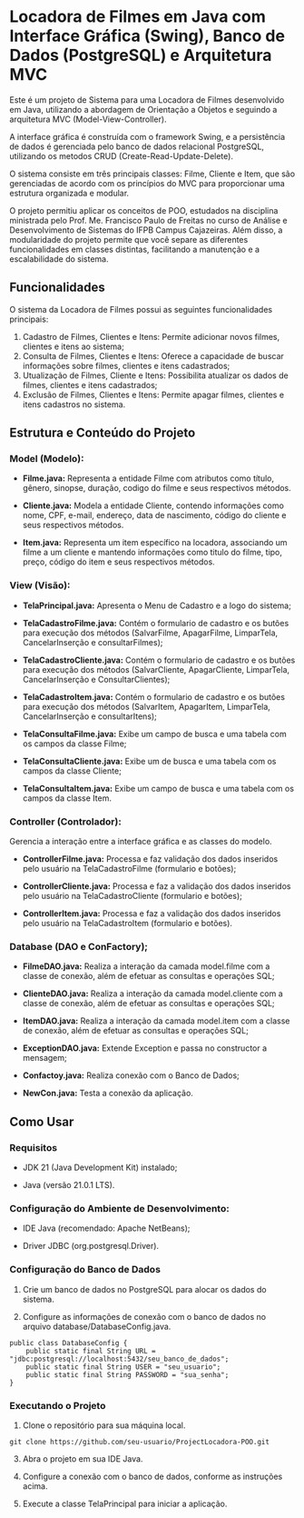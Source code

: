 # Locadora de Filmes em Java com Interface Gráfica (Swing), Banco de Dados (PostgreSQL) e Arquitetura MVC 
Este é um projeto de Sistema para uma Locadora de Filmes desenvolvido em Java, utilizando a abordagem de Orientação a Objetos e seguindo a arquitetura MVC (Model-View-Controller).

A interface gráfica é construída com o framework Swing, e a persistência de dados é gerenciada pelo banco de dados relacional PostgreSQL, utilizando os metodos CRUD (Create-Read-Update-Delete).

O sistema consiste em três principais classes: Filme, Cliente e Item, que são gerenciadas de acordo com os princípios do MVC para proporcionar uma estrutura organizada e modular.

O projeto permitiu aplicar os conceitos de POO, estudados na disciplina ministrada pelo Prof. Me. Francisco Paulo de Freitas no curso de Análise e Desenvolvimento de Sistemas do IFPB Campus Cajazeiras. Além disso, a modularidade do projeto permite que você separe as diferentes funcionalidades em classes distintas, facilitando a manutenção e a escalabilidade do sistema.

## Funcionalidades
O sistema da Locadora de Filmes possui as seguintes funcionalidades principais:

1. Cadastro de Filmes, Clientes e Itens: Permite adicionar novos filmes, clientes e itens ao sistema;
2. Consulta de Filmes, Clientes e Itens: Oferece a capacidade de buscar informações sobre filmes, clientes e itens cadastrados;
3. Utualização de Filmes, Cliente e Itens: Possibilita atualizar os dados de filmes, clientes e itens cadastrados;
4. Exclusão de Filmes, Clientes e Itens: Permite apagar filmes, clientes e itens cadastros no sistema.

## Estrutura e Conteúdo do Projeto

### Model (Modelo):

- **Filme.java:** Representa a entidade Filme com atributos como título, gênero, sinopse, duração, codigo do filme e seus respectivos métodos.

- **Cliente.java:** Modela a entidade Cliente, contendo informações como nome, CPF, e-mail, endereço, data de nascimento, código do cliente e seus respectivos métodos.

- **Item.java:** Representa um item específico na locadora, associando um filme a um cliente e mantendo informações como titulo do filme, tipo, preço, código do item e seus respectivos métodos.


### View (Visão):
- **TelaPrincipal.java:** Apresenta o Menu de Cadastro e a logo do sistema;

- **TelaCadastroFilme.java:** Contém o formulario de cadastro e os butões para execução dos métodos (SalvarFilme, ApagarFilme, LimparTela, CancelarInserção e consultarFilmes);

- **TelaCadastroCliente.java:** Contém o formulario de cadastro e os butões para execução dos métodos (SalvarCliente, ApagarCliente, LimparTela, CancelarInserção e ConsultarClientes);

- **TelaCadastroItem.java:** Contém o formulario de cadastro e os butões para execução dos métodos (SalvarItem, ApagarItem, LimparTela, CancelarInserção e consultarItens);

- **TelaConsultaFilme.java:** Exibe um campo de busca e uma tabela com os campos da classe Filme;

- **TelaConsultaCliente.java:** Exibe um  de busca e uma tabela com os campos da classe Cliente;

- **TelaConsultaItem.java:** Exibe um campo de busca e uma tabela com os campos da classe Item.


### Controller (Controlador): 

Gerencia a interação entre a interface gráfica e as classes do modelo.

- **ControllerFilme.java:** Processa e faz validação dos dados inseridos pelo usuário na TelaCadastroFilme (formulario e botões);
  
- **ControllerCliente.java:** Processa e faz a validação dos dados inseridos pelo usuário na TelaCadastroCliente (formulario e botões);
  
- **ControllerItem.java:** Processa e faz a validação dos dados inseridos pelo usuário na TelaCadastroItem (formulario e botões).


### Database (DAO e ConFactory);

- **FilmeDAO.java:** Realiza a interação da camada model.filme com a classe de conexão, além de efetuar as consultas e operações SQL;
  
- **ClienteDAO.java:** Realiza a interação da camada model.cliente com a classe de conexão, além de efetuar as consultas e operações SQL;
  
- **ItemDAO.java:** Realiza a interação da camada model.item com a classe de conexão, além de efetuar as consultas e operações SQL;

- **ExceptionDAO.java:** Extende Exception e passa no constructor a mensagem;
  
- **Confactoy.java:** Realiza conexão com o Banco de Dados;
  
- **NewCon.java:** Testa a conexão da aplicação.

## Como Usar

### Requisitos
- JDK 21 (Java Development Kit) instalado;
  
- Java (versão 21.0.1 LTS).

### Configuração do Ambiente de Desenvolvimento:
- IDE Java (recomendado: Apache NetBeans);
  
- Driver JDBC (org.postgresql.Driver). 

### Configuração do Banco de Dados
1. Crie um banco de dados no PostgreSQL para alocar os dados do sistema.

2. Configure as informações de conexão com o banco de dados no arquivo database/DatabaseConfig.java.
```
public class DatabaseConfig {
    public static final String URL = "jdbc:postgresql://localhost:5432/seu_banco_de_dados";
    public static final String USER = "seu_usuario";
    public static final String PASSWORD = "sua_senha";
}
```
### Executando o Projeto
1. Clone o repositório para sua máquina local.
```
git clone https://github.com/seu-usuario/ProjectLocadora-POO.git
```
3. Abra o projeto em sua IDE Java.

4. Configure a conexão com o banco de dados, conforme as instruções acima.

5. Execute a classe TelaPrincipal para iniciar a aplicação.
